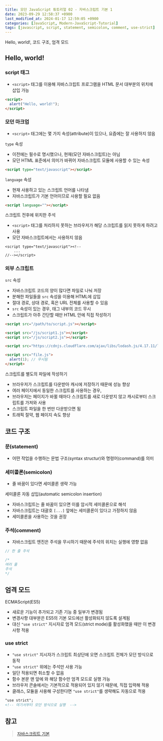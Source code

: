 ```yaml
---
title: 모던 JavaScript 튜토리얼 02 - 자바스크립트 기본 1
date: 2023-09-29 12:58:37 +0900
last_modified_at: 2024-01-17 12:59:05 +0900
categories: [JavaScript, Modern-JavaScript-Tutorial]
tags: [javascript, script, statement, semicolon, comment, use-strict]
---
```


Hello, world!, 코드 구조, 엄격 모드

## Hello, world!

### script 태그

- `<script>` 태그를 이용해 자바스크립트 프로그램을 HTML 문서 대부분의 위치에 삽입 가능

```html
<script>
  alert("Hello, world!");
</script>
```

### 모던 마크업

- `<script>` 태그에는 몇 가지 속성(attribute)이 있으나, 요즘에는 잘 사용하지 않음

`type` 속성

- 이전에는 필수로 명시했으나, 현재(모던 자바스크립트)는 아님
- 모던 HTML 표준에서 의미가 바뀌어 자바스크립트 모듈에 사용할 수 있는 속성

```html
<script type="text/javascript"></script>
```

`language` 속성

- 현재 사용하고 있는 스크립트 언어를 나타냄
- 자바스크립트가 기본 언어이므로 사용할 필요 없음

```html
<script language=""></script>
```

스크립트 전후에 위치한 주석

- `<script>` 태그를 처리하지 못하는 브라우저가 해당 스크립트를 읽지 못하게 하려고 사용
- 모던 자바스크립트에서는 사용하지 않음

```
<script type="text/javascript"><!--
    ...
//--></script>
```

### 외부 스크립트

`src` 속성

- 자바스크립트 코드의 양이 많다면 파일로 나눠 저장
- 분해한 파일들을 `src` 속성을 이용해 HTML에 삽입
- 절대 경로, 상대 경로, 혹은 URL 전체를 사용할 수 있음
- `src` 속성이 있는 경우, 태그 내부의 코드 무시
- 스크립트가 아주 간단할 때만 HTML 안에 직접 작성하기

```html
<script src="/path/to/script.js"></script>

<script src="/js/script1.js"></script>
<script src="/js/script2.js"></script>

<script src="https://cdnjs.cloudflare.com/ajax/libs/lodash.js/4.17.11/lodash.js"></script>

<script src="file.js">
  alert(1); // 무시됨
</script>
```

스크립트를 별도의 파일에 작성하기

- 브라우저가 스크립트를 다운받아 캐시에 저장하기 때문에 성능 향상
- 여러 페이지에서 동일한 스크립트를 사용하는 경우,
- 브라우저는 페이지가 바뀔 때마다 스크립트를 새로 다운받지 않고 캐시로부터 스크립트를 가져와 사용
- 스크립트 파일을 한 번만 다운받으면 됨
- 트래픽 절약, 웹 페이지 속도 향상

## 코드 구조

### 문(statement)

- 어떤 작업을 수행하는 문법 구조(syntax structur)와 명령어(command)를 의미

### 세미콜론(semicolon)

- 줄 바꿈이 있다면 세미콜론 생략 가능

세미콜론 자동 삽입(automatic semicolon insertion)

- 자바스크립트는 줄 바꿈이 있으면 이를 암시적 세미콜론으로 해석
- 자바스크립트는 대괄호 `[...]` 앞에는 세미콜론이 있다고 가정하지 않음
- 세미콜론을 사용하는 것을 권장

### 주석(comment)

- 자바스크립트 엔진은 주석을 무시하기 때문에 주석의 위치는 실행에 영향 없음

```javascript
// 한 줄 주석

/*
여러 줄
주석
*/
```

## 엄격 모드

ECMAScript(ES5)

- 새로운 기능이 추가되고 기존 기능 중 일부가 변경됨
- 변경사항 대부분은 ES5의 기본 모드에선 활성화되지 않도록 설계됨
- 대신 `"use strict"` 지시자로 엄격 모드(strict mode)를 활성화했을 때만 이 변경사항 적용

### use strict

- `"use strict"` 지시자가 스크립트 최상단에 오면 스크립트 전체가 모던 방식으로 동작
- `"use strict"` 위에는 주석만 사용 가능
- 일단 적용되면 취소할 수 없음
- 함수 본문 맨 앞에 와 해당 함수만 엄격 모드로 실행 가능
- 브라우저 콘솔에서는 기본적으로 적용되어 있지 않기 때문에, 직접 입력해 적용
- 클래스, 모듈을 사용해 구성한다면 `"use strict"`를 생략해도 자동으로 적용

```html
"use strict";
<!-- 여기서부터 모던 방식으로 실행  -->
```

## 참고

> [자바스크립트 기본](https://ko.javascript.info/first-steps)
